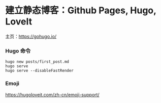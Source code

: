 # 建立静态博客：Github Pages, Hugo, LoveIt


主页：<https://gohugo.io/>

### Hugo 命令



```
hugo new posts/first_post.md
hugo serve
hugo serve --disableFastRender

```



### Emoji

<https://hugoloveit.com/zh-cn/emoji-support/>
